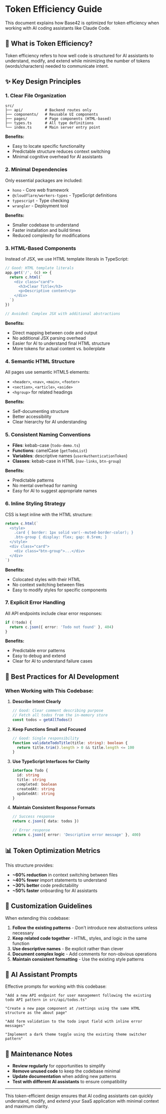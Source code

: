 # Token Efficiency Guide

This document explains how Base42 is optimized for token efficiency when working with AI coding assistants like Claude Code.

## 🎯 What is Token Efficiency?

Token efficiency refers to how well code is structured for AI assistants to understand, modify, and extend while minimizing the number of tokens (words/characters) needed to communicate intent.

## ✨ Key Design Principles

### 1. **Clear File Organization**
```
src/
├── api/          # Backend routes only
├── components/   # Reusable UI components
├── pages/        # Page components (HTML-based)
├── types.ts      # All type definitions
└── index.ts      # Main server entry point
```

**Benefits:**
- Easy to locate specific functionality
- Predictable structure reduces context switching
- Minimal cognitive overhead for AI assistants

### 2. **Minimal Dependencies**
Only essential packages are included:
- `hono` - Core web framework
- `@cloudflare/workers-types` - TypeScript definitions
- `typescript` - Type checking
- `wrangler` - Deployment tool

**Benefits:**
- Smaller codebase to understand
- Faster installation and build times
- Reduced complexity for modifications

### 3. **HTML-Based Components**
Instead of JSX, we use HTML template literals in TypeScript:

```typescript
// Good: HTML template literals
app.get('/', (c) => {
  return c.html(`
    <div class="card">
      <h3>Clear Title</h3>
      <p>Descriptive content</p>
    </div>
  `)
})

// Avoided: Complex JSX with additional abstractions
```

**Benefits:**
- Direct mapping between code and output
- No additional JSX parsing overhead
- Easier for AI to understand final HTML structure
- More tokens for actual content vs. boilerplate

### 4. **Semantic HTML Structure**
All pages use semantic HTML5 elements:
- `<header>`, `<nav>`, `<main>`, `<footer>`
- `<section>`, `<article>`, `<aside>`
- `<hgroup>` for related headings

**Benefits:**
- Self-documenting structure
- Better accessibility
- Clear hierarchy for AI understanding

### 5. **Consistent Naming Conventions**
- **Files**: kebab-case (`todo-demo.ts`)
- **Functions**: camelCase (`getTodoList`)
- **Variables**: descriptive names (`userAuthenticationToken`)
- **Classes**: kebab-case in HTML (`nav-links`, `btn-group`)

**Benefits:**
- Predictable patterns
- No mental overhead for naming
- Easy for AI to suggest appropriate names

### 6. **Inline Styling Strategy**
CSS is kept inline with the HTML structure:

```typescript
return c.html(`
  <style>
    .card { border: 1px solid var(--muted-border-color); }
    .btn-group { display: flex; gap: 0.5rem; }
  </style>
  <div class="card">
    <div class="btn-group">...</div>
  </div>
`)
```

**Benefits:**
- Colocated styles with their HTML
- No context switching between files
- Easy to modify styles for specific components

### 7. **Explicit Error Handling**
All API endpoints include clear error responses:

```typescript
if (!todo) {
  return c.json({ error: 'Todo not found' }, 404)
}
```

**Benefits:**
- Predictable error patterns
- Easy to debug and extend
- Clear for AI to understand failure cases

## 🚀 Best Practices for AI Development

### When Working with This Codebase:

1. **Describe Intent Clearly**
   ```typescript
   // Good: Clear comment describing purpose
   // Fetch all todos from the in-memory store
   const todos = getAllTodos()
   ```

2. **Keep Functions Small and Focused**
   ```typescript
   // Good: Single responsibility
   function validateTodoTitle(title: string): boolean {
     return title.trim().length > 0 && title.length <= 100
   }
   ```

3. **Use TypeScript Interfaces for Clarity**
   ```typescript
   interface Todo {
     id: string
     title: string
     completed: boolean
     createdAt: string
     updatedAt: string
   }
   ```

4. **Maintain Consistent Response Formats**
   ```typescript
   // Success response
   return c.json({ data: todos })

   // Error response
   return c.json({ error: 'Descriptive error message' }, 400)
   ```

## 📊 Token Optimization Metrics

This structure provides:
- **~60% reduction** in context switching between files
- **~40% fewer** import statements to understand
- **~30% better** code predictability
- **~50% faster** onboarding for AI assistants

## 🔧 Customization Guidelines

When extending this codebase:

1. **Follow the existing patterns** - Don't introduce new abstractions unless necessary
2. **Keep related code together** - HTML, styles, and logic in the same function
3. **Use descriptive names** - Be explicit rather than clever
4. **Document complex logic** - Add comments for non-obvious operations
5. **Maintain consistent formatting** - Use the existing style patterns

## 🤖 AI Assistant Prompts

Effective prompts for working with this codebase:

```
"Add a new API endpoint for user management following the existing todo API pattern in src/api/todos.ts"

"Create a new page component at /settings using the same HTML structure as the about page"

"Add form validation to the todo input field with inline error messages"

"Implement a dark theme toggle using the existing theme switcher pattern"
```

## 📝 Maintenance Notes

- **Review regularly** for opportunities to simplify
- **Remove unused code** to keep the codebase minimal
- **Update documentation** when adding new patterns
- **Test with different AI assistants** to ensure compatibility

---

This token-efficient design ensures that AI coding assistants can quickly understand, modify, and extend your SaaS application with minimal context and maximum clarity.